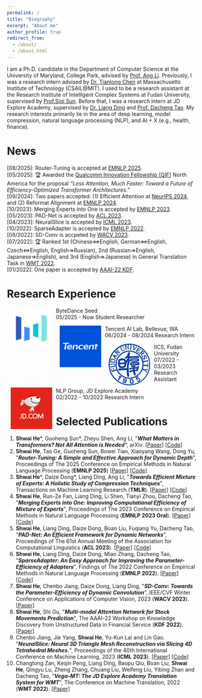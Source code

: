 ```yaml
---
permalink: /
title: "Biography"
excerpt: "About me"
author_profile: true
redirect_from: 
  - /about/
  - /about.html
---
```


I am a Ph.D. candidate in the Department of Computer Science at the University of Maryland, College Park, advised by [Prof. Ang Li](https://www.ang-li.com/). 
Previously, I was a research intern advised by [Dr. Tianlong Chen](https://tianlong-chen.github.io/) at Massachusetts Institute of Technology (CSAIL@MIT). 
I used to be a research assistant at the Research Institute of Intelligent Complex Systems at Fudan University, supervised by [Prof.Siqi Sun](https://intersun.github.io/). 
Before that, I was a research intern at JD Explore Academy, supervised by [Dr. Liang Ding](https://openreview.net/profile?id=~Liang_Ding3) and [Prof. Dacheng Tao](https://www.ntu.edu.sg/research/faculty-directory/detail/rp02343). 
My research interests primarily lie in the area of deep learning, model compression, natural language processing (NLP), and AI + X (e.g., health, finance).

[//]: # (I start with data, models, objectives, optimization, and better adaptation to various downstream tasks to investigate how to efficiently, sufficiently, and trustworthily transfer knowledge from large-scale data to the parameters of the pre-training model.)

News
======
  \[08/2025\]: Router-Tuning is accepted at [EMNLP 2025](https://2025.emnlp.org/). \
  \[05/2025\]: 🏆 Awarded the [Qualcomm Innovation Fellowship (QIF)](https://www.qualcomm.com/research/university-relations/innovation-fellowship/2025-north-america) North America for the proposal *“Less Attention, Much Faster: Toward a Future of Efficiency-Optimized Transformer Architectures.”* \
  \[09/2024\]: Two papers accepted: (1) Efficient Attention at [NeurIPS 2024](https://neurips.cc/), and (2) Reformat Alignment at [EMNLP 2024](https://2024.emnlp.org/). \
  \[10/2023\]: Merging Experts into One is accepted by [EMNLP 2023](https://2023.emnlp.org/). \
  \[05/2023\]: PAD-Net is accepted by [ACL 2023](https://2023.aclweb.org/). \
  \[04/2023\]: NeuralSlice is accepted by [ICML 2023](https://icml.cc/). \
  \[10/2022\]: SparseAdapter is accepted by [EMNLP 2022](https://2022.emnlp.org/). \
  \[08/2022\]: SD-Conv is accpeted by [WACV 2023](https://wacv2023.thecvf.com/). \
  \[07/2022\]: 🏆 Ranked 1st (Chinese<=>English, German<=>English, Czech<=>English, English=>Russian), 2nd (Russian=>English, Japanese=>English), and 3rd (English=>Japanese) in General Translation Task in [WMT 2022](https://statmt.org/wmt22/translation-task.html). \
  \[01/2022\]: One paper is accepted by [AAAI-22 KDF](https://aaai-kdf.github.io/kdf2022/).
  

Research Experience
======
<dl><dt><img align="left" width="110" height="110" hspace="10" src="images/ByteDance_logo.jpg" /></dt><dt> ByteDance Seed</dt>
<d>05/2025 - Now</d>
<d>Student Researcher </d>
<!-- <dd>Efficient ML </dd></dl> -->

<dl><dt><img align="left" width="110" height="110" hspace="10" src="images/Tencent_logo.png" /></dt><dt> Tencent AI Lab, Bellevue, WA</dt>
<d>06/2024 - 08/2024</d>
<d>Research Intern </d>
<!-- <dd>Efficient ML </dd></dl> -->

<dl><dt><img align="left" width="110" height="110" hspace="10" src="images/FDU_Logo.png" /></dt><dt> IICS, Fudan University</dt>
<d>07/2022 - 03/2023</d>
<d>Research Assistant </d>
<!-- <dd>AI for Protein, Computational Biology </dd></dl> -->

<dl><dt><img align="left" width="110" height="110" hspace="10" src="images/JD_logo.png" /></dt><dt> NLP Group, JD Explore Academy</dt>
<d>02/2022 - 10/2022</d>
<d>Research Intern </d>
<!-- <dd>Machine Learning, Efficient Methods for NLP </dd></dl> -->



Selected Publications
======
1. __Shwai He__\*, Guoheng Sun\*, Zheyu Shen, Ang Li, 
"***What Matters in Transformers? Not All Attention is Needed***", arXiv. [[Paper](https://arxiv.org/abs/2406.15786)] [[Code](https://github.com/Shwai-He/LLM-Drop)]
2. __Shwai He__, Tao Ge, Guoheng Sun, Bowei Tian, Xiaoyang Wang, Dong Yu, 
"***Router-Tuning: A Simple and Effective Approach for Dynamic Depth***", Proceedings of The 2025 Conference on Empirical Methods in Natural Language Processing
(__EMNLP 2025__) [[Paper](https://arxiv.org/abs/2410.13184)] [[Code](https://github.com/CASE-Lab-UMD/Router-Tuning-Mixture-of-Depths)]
3. __Shwai He__\*, Daize Dong\*, Liang Ding, Ang Li, 
"***Towards Efficient Mixture of Experts: A Holistic Study of Compression Techniques***", Transactions on Machine Learning Research 
(__TMLR__). [[Paper](https://arxiv.org/abs/2406.02500)] [[Code](https://github.com/CASE-Lab-UMD/Unified-MoE-Compression)]
4. __Shwai He__, Run-Ze Fan, Liang Ding, Li Shen, Tianyi Zhou, Dacheng Tao, 
"***Merging Experts into One: Improving Computational Efficiency of Mixture of Experts***",
 Proceedings of The 2023 Conference on Empirical Methods in Natural Language Processing 
 (__EMNLP 2023 Oral__). [[Paper](https://aclanthology.org/2023.emnlp-main.907/)] [[Code](https://github.com/Shwai-He/MEO)]
5. __Shwai He__, Liang Ding, Daize Dong, Boan Liu, Fuqiang Yu, Dacheng Tao, 
"***PAD-Net: An Efficient Framework for Dynamic Networks***",
 Proceedings of The 61st Annual Meeting of the Association for Computational Linguistics (__ACL 2023__). [[Paper](https://aclanthology.org/2023.acl-long.803.pdf)] [[Code](https://github.com/Shwai-He/PAD-Net)]
6. __Shwai He__, Liang Ding, Daize Dong, Miao Zhang, Dacheng Tao, 
"***SparseAdapter: An Easy Approach for Improving the Parameter-Efficiency of Adapters***",
 Findings of The 2022 Conference on Empirical Methods in Natural Language Processing (__EMNLP 2022__). [[Paper](https://aclanthology.org/2022.findings-emnlp.160/)] [[Code](https://github.com/Shwai-He/SparseAdapter)]
7. __Shwai He__, Chenbo Jiang, Daize Dong, Liang Ding, "***SD-Conv: Towards the Parameter-Efficiency of Dynamic Convolution***", IEEE/CVF Winter Conference on Applications of Computer Vision, 2023 (__WACV 2023__). [[Paper](https://openaccess.thecvf.com/content/WACV2023/papers/He_SD-Conv_Towards_the_Parameter-Efficiency_of_Dynamic_Convolution_WACV_2023_paper.pdf)]
8. __Shwai He__, Shi Gu, "***Multi-modal Attention Network for Stock Movements Prediction***", The AAAI-22 Workshop on Knowledge Discovery from Unstructured Data in Financial Service (__KDF 2022__). [[Paper](https://aaai-kdf.github.io/kdf2022/assets/pdfs/KDF_22_paper_3.pdf)]
9. Chenbo Jiang, Jie Yang, __Shwai He__, Yu-Kun Lai and Lin Gao. "***NeuralSlice: Neural 3D Triangle Mesh Reconstruction via Slicing 4D Tetrahedral Meshes.***", Proceedings of the 40th International Conference on Machine Learning, 2023 (__ICML 2023__). [[Paper](https://proceedings.mlr.press/v202/jiang23j/jiang23j.pdf)] [[Code](https://github.com/IGLICT/NEURALSLICE)]
10. Changtong Zan, Keqin Peng, Liang Ding, Baopu Qiu, Boan Liu, __Shwai He__, Qingyu Lu, Zheng Zhang, Chuang
Liu, Weifeng Liu, Yibing Zhan and Dacheng Tao, "***Vega-MT: The JD Explore Academy Translation System for WMT***", The Conference on Machine Translation, 2022 (__WMT 2022__). [[Paper](https://aclanthology.org/2022.wmt-1.37/)] 